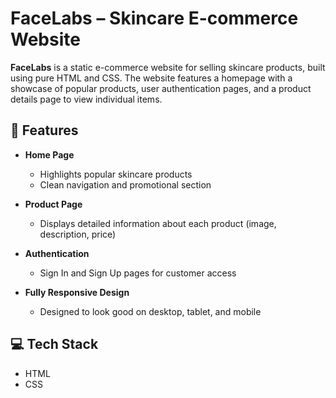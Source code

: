 # FaceLabs – Skincare E-commerce Website

**FaceLabs** is a static e-commerce website for selling skincare products, built using pure HTML and CSS. The website features a homepage with a showcase of popular products, user authentication pages, and a product details page to view individual items.

## 🌟 Features

- **Home Page**
  - Highlights popular skincare products
  - Clean navigation and promotional section

- **Product Page**
  - Displays detailed information about each product (image, description, price)

- **Authentication**
  - Sign In and Sign Up pages for customer access

- **Fully Responsive Design**
  - Designed to look good on desktop, tablet, and mobile

## 💻 Tech Stack

- HTML
- CSS

